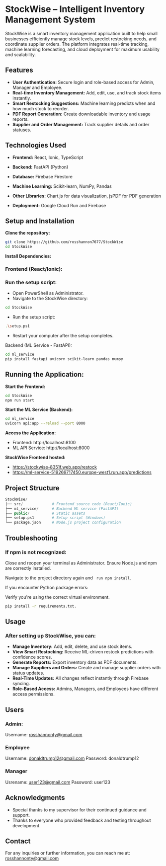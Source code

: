 # StockWise – Intelligent Inventory Management System
StockWise is a smart inventory management application built to help small businesses efficiently manage stock levels, predict restocking needs, and coordinate supplier orders. The platform integrates real-time tracking, machine learning forecasting, and cloud deployment for maximum usability and scalability.

## Features
- **User Authentication:**
 Secure login and role-based access for Admin, Manager and Employee.
- **Real-time Inventory Management:**
 Add, edit, use, and track stock items instantly.
- **Smart Restocking Suggestions:**
 Machine learning predicts when and how much stock to reorder.
- **PDF Report Generation:** 
 Create downloadable inventory and usage reports.
- **Supplier and Order Management:**
 Track supplier details and order statuses.

## Technologies Used
- **Frontend:** React, Ionic, TypeScript

- **Backend:** FastAPI (Python)

- **Database:** Firebase Firestore

- **Machine Learning:** Scikit-learn, NumPy, Pandas

- **Other Libraries:** Chart.js for data visualization, jsPDF for PDF generation

- **Deployment:** Google Cloud Run and Firebase

## Setup and Installation
**Clone the repository:**
```bash
git clone https://github.com/rosshannon7677/StockWise
cd StockWise
```

**Install Dependencies:**
### Frontend (React/Ionic):

### Run the setup script:
- Open PowerShell as Administrator.
- Navigate to the StockWise directory:

```bash
cd StockWise
```
- Run the setup script:
```bash
.\setup.ps1
```
- Restart your computer after the setup completes.

Backend (ML Service - FastAPI):

```bash
cd ml_service
pip install fastapi uvicorn scikit-learn pandas numpy
```

## Running the Application:
**Start the Frontend:**

```bash
cd StockWise
npm run start
```
**Start the ML Service (Backend):**

```bash
cd ml_service
uvicorn api:app --reload --port 8000
```
**Access the Application:**
- Frontend: http://localhost:8100
- ML API Service: http://localhost:8000

**StockWise Frontend hosted:**
- https://stockwise-8351f.web.app/restock
- https://ml-service-519269717450.europe-west1.run.app/predictions

## Project Structure
``` php
StockWise/
├── src/             # Frontend source code (React/Ionic)
├── ml_service/      # Backend ML service (FastAPI)
├── public/          # Static assets
├── setup.ps1        # Setup script (Windows)
└── package.json     # Node.js project configuration
```

## Troubleshooting
### If npm is not recognized:

Close and reopen your terminal as Administrator.
Ensure Node.js and npm are correctly installed.

Navigate to the project directory again and 
``` run npm install```.

If you encounter Python package errors:

Verify you're using the correct virtual environment.
``` bash
pip install -r requirements.txt.
```

## Usage
### After setting up StockWise, you can:

- **Manage Inventory:** Add, edit, delete, and use stock items.
- **View Smart Restocking:** Receive ML-driven restock predictions with confidence scores.
- **Generate Reports:** Export inventory data as PDF documents.
- **Manage Suppliers and Orders:** Create and manage supplier orders with status updates.
- **Real-Time Updates:** All changes reflect instantly through Firebase syncing.
- **Role-Based Access:** Admins, Managers, and Employees have different access permissions.

## Users 
### Admin:
Username: rosshannonty@gmail.com 

### Employee
Username: donaldtrump12@gmail.com
Password: donaldtrump12

### Manager
Usrename: user123@gmail.com
Password: user123

## Acknowledgments
- Special thanks to my supervisor for their continued guidance and support.
- Thanks to everyone who provided feedback and testing throughout development.

## Contact
For any inquiries or further information, you can reach me at:
rosshannonty@gmail.com